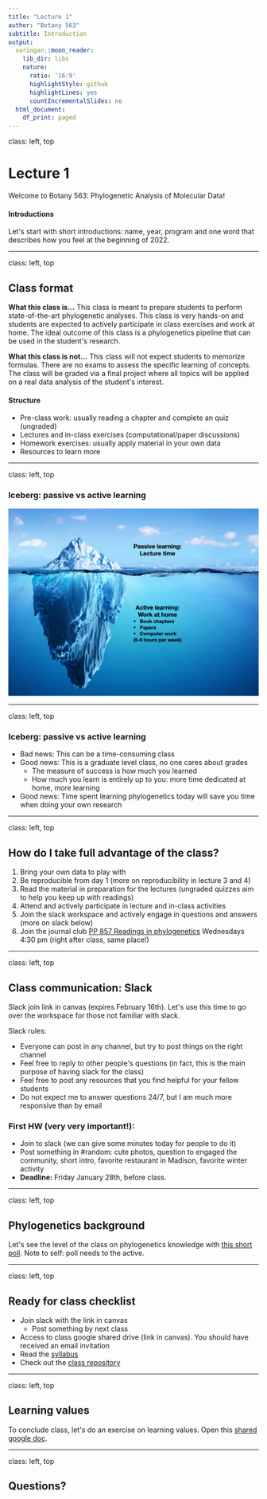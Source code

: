 ```yaml
---
title: "Lecture 1"
author: "Botany 563"
subtitle: Introduction
output:
  xaringan::moon_reader:
    lib_dir: libs
    nature:
      ratio: '16:9'
      highlightStyle: github
      highlightLines: yes
      countIncrementalSlides: no
  html_document:
    df_print: paged
---
```

class: left, top

# Lecture 1

Welcome to Botany 563: Phylogenetic Analysis of Molecular Data!

#### Introductions
Let's start with short introductions: name, year, program and one word that describes how you feel at the beginning of 2022.

---
class: left, top

## Class format

**What this class is...**
This class is meant to prepare students to perform state-of-the-art phylogenetic analyses. This class is very hands-on and students are expected to actively participate in class exercises and work at home. The ideal outcome of this class is a phylogenetics pipeline that can be used in the student's research.

**What this class is not...**
This class will not expect students to memorize formulas. There are no exams to assess the specific learning of concepts. The class will be graded via a final project where all topics will be applied on a real data analysis of the student's interest.


#### Structure
- Pre-class work: usually reading a chapter and complete an quiz (ungraded)
- Lectures and in-class exercises (computational/paper discussions)
- Homework exercises: usually apply material in your own data
- Resources to learn more

---
class: left, top

### Iceberg: passive vs active learning

<div style="text-align:center"><img src="../assets/pics/iceberg.png" width="700"/></div>

---
class: left, top

### Iceberg: passive vs active learning

- Bad news: This can be a time-consuming class
- Good news: This is a graduate level class, no one cares about grades
  - The measure of success is how much you learned
  - How much you learn is entirely up to you: more time dedicated at home, more learning
- Good news: Time spent learning phylogenetics today will save you time when doing your own research

---
class: left, top

## How do I take full advantage of the class?

1. Bring your own data to play with
2. Be reproducible from day 1 (more on reproducibility in lecture 3 and 4)
3. Read the material in preparation for the lectures (ungraded quizzes aim to help you keep up with readings)
4. Attend and actively participate in lecture and in-class activities
5. Join the slack workspace and actively engage in questions and answers (more on slack below)
6. Join the journal club [PP 857 Readings in phylogenetics](https://github.com/crsl4/phylogenetics-class/tree/master/PP875) Wednesdays 4:30 pm (right after class, same place!)

---
class: left, top

## Class communication: Slack

Slack join link in canvas (expires February 16th). Let's use this time to go over the workspace for those not familiar with slack.

Slack rules:

- Everyone can post in any channel, but try to post things on the right channel
- Feel free to reply to other people's questions (in fact, this is the main purpose of having slack for the class)
- Feel free to post any resources that you find helpful for your fellow students
- Do not expect me to answer questions 24/7, but I am much more responsive than by email

### First HW (very very important!):
- Join to slack (we can give some minutes today for people to do it)
- Post something in #random: cute photos, question to engaged the community, short intro, favorite restaurant in Madison, favorite winter activity
- **Deadline:** Friday January 28th, before class.

---
class: left, top

## Phylogenetics background

Let's see the level of the class on phylogenetics knowledge with [this short poll](https://pollev.com/claudiasolis197). Note to self: poll needs to the active.

---
class: left, top

## Ready for class checklist

- Join slack with the link in canvas
  - Post something by next class
- Access to class google shared drive (link in canvas). You should have received an email invitation
- Read the [syllabus](https://github.com/crsl4/phylogenetics-class/blob/master/syllabus.md) 
- Check out the [class repository](https://github.com/crsl4/phylogenetics-class)


---
class: left, top

## Learning values

To conclude class, let's do an exercise on learning values. Open this [shared google doc](https://docs.google.com/presentation/d/1XITO1f8fuObnqJ--DGNSYkyJOOYiXzj39Tco7H7QzQI/edit?usp=sharing).


---
class: left, top

## Questions?